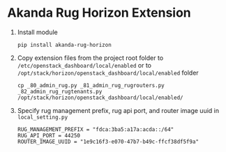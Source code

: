 # Akanda Rug Horizon Extension

1. Install module
    
    ```
    pip install akanda-rug-horizon
    ```
    
2. Copy extension files from the project root folder to ```/etc/openstack_dashboard/local/enabled``` or to ```/opt/stack/horizon/openstack_dashboard/local/enabled``` folder

    ```
    cp _80_admin_rug.py _81_admin_rug_rugrouters.py _82_admin_rug_rugtenants.py /opt/stack/horizon/openstack_dashboard/local/enabled/
    ```

3. Specify rug management prefix, rug api port, and router image uuid in ```local_setting.py```

    ```
    RUG_MANAGEMENT_PREFIX = "fdca:3ba5:a17a:acda::/64"
    RUG_API_PORT = 44250
    ROUTER_IMAGE_UUID = "1e9c16f3-e070-47b7-b49c-ffcf38df5f9a"
    ```
